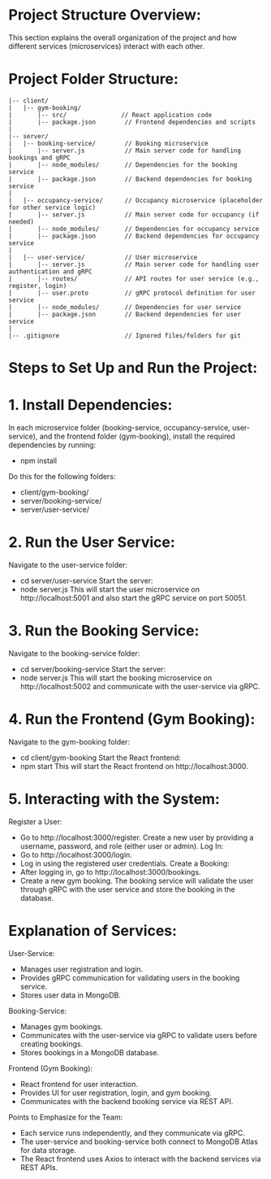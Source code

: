 # Project Structure Overview:
This section explains the overall organization of the project and how different services (microservices) interact with each other.

# Project Folder Structure:
```
|-- client/
|   |-- gym-booking/
|       |-- src/               // React application code
|       |-- package.json        // Frontend dependencies and scripts
|
|-- server/
|   |-- booking-service/        // Booking microservice
|       |-- server.js           // Main server code for handling bookings and gRPC
|       |-- node_modules/       // Dependencies for the booking service
|       |-- package.json        // Backend dependencies for booking service
|   
|   |-- occupancy-service/      // Occupancy microservice (placeholder for other service logic)
|       |-- server.js           // Main server code for occupancy (if needed)
|       |-- node_modules/       // Dependencies for occupancy service
|       |-- package.json        // Backend dependencies for occupancy service
|   
|   |-- user-service/           // User microservice
|       |-- server.js           // Main server code for handling user authentication and gRPC
|       |-- routes/             // API routes for user service (e.g., register, login)
|       |-- user.proto          // gRPC protocol definition for user service
|       |-- node_modules/       // Dependencies for user service
|       |-- package.json        // Backend dependencies for user service
|
|-- .gitignore                  // Ignored files/folders for git
```
# Steps to Set Up and Run the Project:
# 1. Install Dependencies:
In each microservice folder (booking-service, occupancy-service, user-service), and the frontend folder (gym-booking), install the required dependencies by running:
- npm install

Do this for the following folders:
- client/gym-booking/
- server/booking-service/
- server/user-service/

# 2. Run the User Service:
Navigate to the user-service folder:
- cd server/user-service
Start the server:
- node server.js
This will start the user microservice on http://localhost:5001 and also start the gRPC service on port 50051.

# 3. Run the Booking Service:
Navigate to the booking-service folder:
- cd server/booking-service
Start the server:
- node server.js
This will start the booking microservice on http://localhost:5002 and communicate with the user-service via gRPC.

# 4. Run the Frontend (Gym Booking):
Navigate to the gym-booking folder:
- cd client/gym-booking
Start the React frontend:
- npm start
This will start the React frontend on http://localhost:3000.

# 5. Interacting with the System:
Register a User:
- Go to http://localhost:3000/register.
Create a new user by providing a username, password, and role (either user or admin).
Log In:
- Go to http://localhost:3000/login.
- Log in using the registered user credentials.
Create a Booking:
- After logging in, go to http://localhost:3000/bookings.
- Create a new gym booking.
The booking service will validate the user through gRPC with the user service and store the booking in the database.
# Explanation of Services:
User-Service:
- Manages user registration and login.
- Provides gRPC communication for validating users in the booking service.
- Stores user data in MongoDB.

Booking-Service:
- Manages gym bookings.
- Communicates with the user-service via gRPC to validate users before creating bookings.
- Stores bookings in a MongoDB database.

Frontend (Gym Booking):
- React frontend for user interaction.
- Provides UI for user registration, login, and gym booking.
- Communicates with the backend booking service via REST API.

Points to Emphasize for the Team:
- Each service runs independently, and they communicate via gRPC.
- The user-service and booking-service both connect to MongoDB Atlas for data storage.
- The React frontend uses Axios to interact with the backend services via REST APIs.
